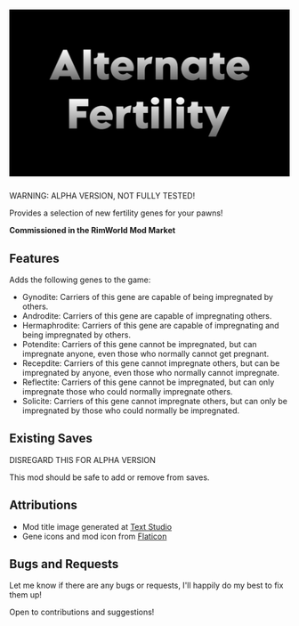 # ![AlternateFertility](./About/Preview.png)

WARNING: ALPHA VERSION, NOT FULLY TESTED!

Provides a selection of new fertility genes for your pawns!

**Commissioned in the RimWorld Mod Market**

## Features

Adds the following genes to the game:

- Gynodite: Carriers of this gene are capable of being impregnated by others.
- Androdite: Carriers of this gene are capable of impregnating others.
- Hermaphrodite: Carriers of this gene are capable of impregnating and being impregnated by others.
- Potendite: Carriers of this gene cannot be impregnated, but can impregnate anyone, even those who normally cannot get pregnant.
- Recepdite: Carriers of this gene cannot impregnate others, but can be impregnated by anyone, even those who normally cannot impregnate.
- Reflectite: Carriers of this gene cannot be impregnated, but can only impregnate those who could normally impregnate others.
- Solicite: Carriers of this gene cannot impregnate others, but can only be impregnated by those who could normally be impregnated.

## Existing Saves

DISREGARD THIS FOR ALPHA VERSION

This mod should be safe to add or remove from saves.

## Attributions

- Mod title image generated at [Text Studio](https://www.textstudio.com/)
- Gene icons and mod icon from [Flaticon](https://www.flaticon.com/packs/gender-identity-36)

## Bugs and Requests

Let me know if there are any bugs or requests, I'll happily do my best to fix them up!

Open to contributions and suggestions!
